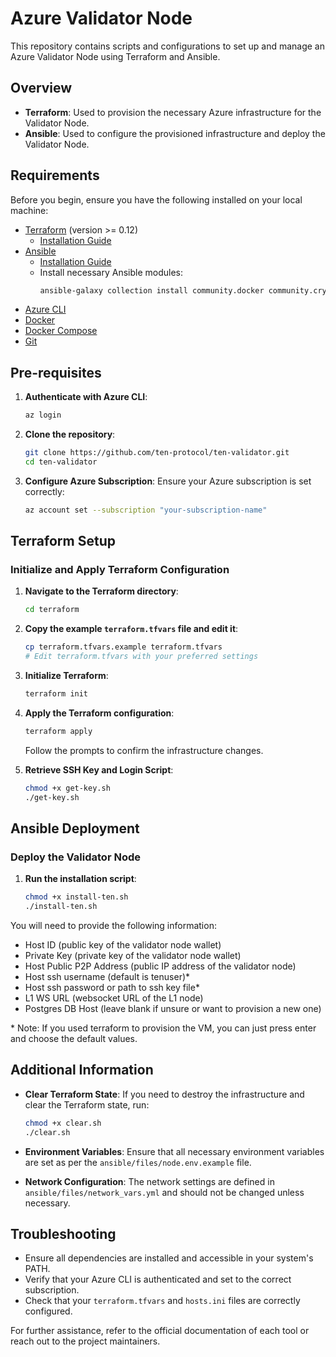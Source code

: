 # Azure Validator Node

This repository contains scripts and configurations to set up and manage an Azure Validator Node using Terraform and Ansible.

## Overview

- **Terraform**: Used to provision the necessary Azure infrastructure for the Validator Node.
- **Ansible**: Used to configure the provisioned infrastructure and deploy the Validator Node.

## Requirements

Before you begin, ensure you have the following installed on your local machine:

- [Terraform](https://www.terraform.io/downloads.html) (version >= 0.12)
  - [Installation Guide](https://learn.hashicorp.com/tutorials/terraform/install-cli)
- [Ansible](https://docs.ansible.com/ansible/latest/installation_guide/intro_installation.html)
  - [Installation Guide](https://docs.ansible.com/ansible/latest/installation_guide/intro_installation.html)
  - Install necessary Ansible modules:
    ```sh
    ansible-galaxy collection install community.docker community.crypto
    ```
- [Azure CLI](https://docs.microsoft.com/en-us/cli/azure/install-azure-cli)
- [Docker](https://docs.docker.com/get-docker/)
- [Docker Compose](https://docs.docker.com/compose/install/)
- [Git](https://git-scm.com/downloads)

## Pre-requisites

1. **Authenticate with Azure CLI**:
   ```sh
   az login
   ```

2. **Clone the repository**:
   ```sh
   git clone https://github.com/ten-protocol/ten-validator.git
   cd ten-validator
   ```

3. **Configure Azure Subscription**:
   Ensure your Azure subscription is set correctly:
   ```sh
   az account set --subscription "your-subscription-name"
   ```

## Terraform Setup

### Initialize and Apply Terraform Configuration

1. **Navigate to the Terraform directory**:
   ```sh
   cd terraform
   ```

2. **Copy the example `terraform.tfvars` file and edit it**:
   ```sh
   cp terraform.tfvars.example terraform.tfvars
   # Edit terraform.tfvars with your preferred settings
   ```

3. **Initialize Terraform**:
   ```sh
   terraform init
   ```

4. **Apply the Terraform configuration**:
   ```sh
   terraform apply
   ```
   Follow the prompts to confirm the infrastructure changes.

5. **Retrieve SSH Key and Login Script**:
   ```sh
   chmod +x get-key.sh
   ./get-key.sh
   ```

## Ansible Deployment

### Deploy the Validator Node

1. **Run the installation script**:
   ```sh
   chmod +x install-ten.sh
   ./install-ten.sh
   ```

You will need to provide the following information:
- Host ID (public key of the validator node wallet)
- Private Key (private key of the validator node wallet)
- Host Public P2P Address (public IP address of the validator node)
- Host ssh username (default is tenuser)*
- Host ssh password or path to ssh key file*
- L1 WS URL (websocket URL of the L1 node)
- Postgres DB Host (leave blank if unsure or want to provision a new one)

\* Note: If you used terraform to provision the VM, you can just press enter and choose the default values.

## Additional Information

- **Clear Terraform State**: If you need to destroy the infrastructure and clear the Terraform state, run:
  ```sh
  chmod +x clear.sh
  ./clear.sh
  ```

- **Environment Variables**: Ensure that all necessary environment variables are set as per the `ansible/files/node.env.example` file.

- **Network Configuration**: The network settings are defined in `ansible/files/network_vars.yml` and should not be changed unless necessary.

## Troubleshooting

- Ensure all dependencies are installed and accessible in your system's PATH.
- Verify that your Azure CLI is authenticated and set to the correct subscription.
- Check that your `terraform.tfvars` and `hosts.ini` files are correctly configured.

For further assistance, refer to the official documentation of each tool or reach out to the project maintainers.

